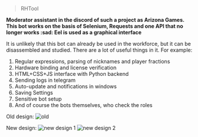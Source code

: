 > RHTool

**Moderator  assistant in the discord of such a project as Arizona Games. This bot works on the basis of Selenium, Requests and one API that no longer works :sad: Eel is used as a graphical interface**

It is unlikely that this bot can already be used in the workforce, but it can be disassembled and studied. There are a lot of useful things in it. For example: 

 1. Regular expressions, parsing of nicknames and player fractions
 2. Hardware binding and license verification
 3. HTML+CSS+JS interface with Python backend
 4. Sending logs in telegram
 5. Auto-update and notifications in windows
 6. Saving Settings
 7. Sensitive bot setup
 8. And of course the bots themselves, who check the roles

Old design:
![old](https://i.imgur.com/brqQutX.png)

New design:
![new design 1](https://i.imgur.com/xMaWk6v.png)
![new design 2](https://i.imgur.com/NXKSXL3.png)
